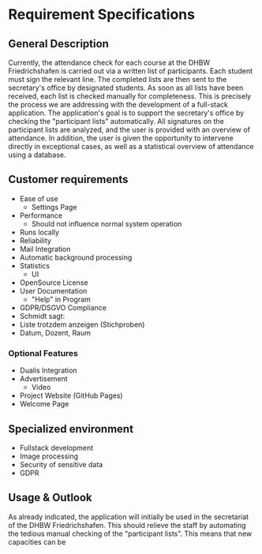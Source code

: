 # Requirement Specifications

## General Description
Currently, the attendance check for each course at the DHBW Friedrichshafen is carried out via a written list of participants. Each student must sign the relevant line. The completed lists are then sent to the secretary's office by designated students. As soon as all lists have been received, each list is checked manually for completeness.
This is precisely the process we are addressing with the development of a full-stack application. The application's goal is to support the secretary's office by checking the "participant lists" automatically. All signatures on the participant lists are analyzed, and the user is provided with an overview of attendance. In addition, the user is given the opportunity to intervene directly in exceptional cases, as well as a statistical overview of attendance using a database. 

## Customer requirements
- Ease of use
   - Settings Page
- Performance
   - Should not influence normal system operation
- Runs locally
- Reliability
- Mail Integration
- Automatic background processing
- Statistics
  - UI
- OpenSource License
- User Documentation
   - "Help" in Program
- GDPR/DSGVO Compliance
- Schmidt sagt:
- Liste trotzdem anzeigen (Stichproben)
- Datum, Dozent, Raum


### Optional Features
- Dualis Integration
- Advertisement
  - Video
- Project Website (GitHub Pages)
- Welcome Page
 
## Specialized environment
- Fullstack development
- Image processing
- Security of sensitive data
- GDPR
  
## Usage & Outlook
As already indicated, the application will initially be used in the secretariat of the DHBW Friedrichshafen. This should relieve the staff by automating the tedious manual checking of the "participant lists". This means that new capacities can be
